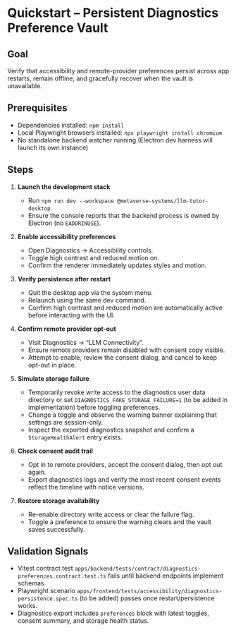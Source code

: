 # Quickstart – Persistent Diagnostics Preference Vault

## Goal
Verify that accessibility and remote-provider preferences persist across app restarts, remain offline, and gracefully recover when the vault is unavailable.

## Prerequisites
- Dependencies installed: `npm install`
- Local Playwright browsers installed: `npx playwright install chromium`
- No standalone backend watcher running (Electron dev harness will launch its own instance)

## Steps

1. **Launch the development stack**
   - Run `npm run dev --workspace @metaverse-systems/llm-tutor-desktop`.
   - Ensure the console reports that the backend process is owned by Electron (no `EADDRINUSE`).

2. **Enable accessibility preferences**
   - Open Diagnostics → Accessibility controls.
   - Toggle high contrast and reduced motion on.
   - Confirm the renderer immediately updates styles and motion.

3. **Verify persistence after restart**
   - Quit the desktop app via the system menu.
   - Relaunch using the same dev command.
   - Confirm high contrast and reduced motion are automatically active before interacting with the UI.

4. **Confirm remote provider opt-out**
   - Visit Diagnostics → “LLM Connectivity”.
   - Ensure remote providers remain disabled with consent copy visible.
   - Attempt to enable, review the consent dialog, and cancel to keep opt-out in place.

5. **Simulate storage failure**
   - Temporarily revoke write access to the diagnostics user data directory or set `DIAGNOSTICS_FAKE_STORAGE_FAILURE=1` (to be added in implementation) before toggling preferences.
   - Change a toggle and observe the warning banner explaining that settings are session-only.
   - Inspect the exported diagnostics snapshot and confirm a `StorageHealthAlert` entry exists.

6. **Check consent audit trail**
   - Opt in to remote providers, accept the consent dialog, then opt out again.
   - Export diagnostics logs and verify the most recent consent events reflect the timeline with notice versions.

7. **Restore storage availability**
   - Re-enable directory write access or clear the failure flag.
   - Toggle a preference to ensure the warning clears and the vault saves successfully.

## Validation Signals
- Vitest contract test `apps/backend/tests/contract/diagnostics-preferences.contract.test.ts` fails until backend endpoints implement schemas.
- Playwright scenario `apps/frontend/tests/accessibility/diagnostics-persistence.spec.ts` (to be added) passes once restart/persistence works.
- Diagnostics export includes `preferences` block with latest toggles, consent summary, and storage health status.

